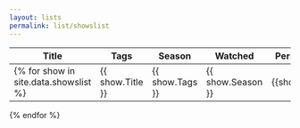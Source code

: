 ```yaml
---
layout: lists
permalink: list/showslist
---
```


| Title | Tags | Season | Watched | Personal Rating | Review |
| --- | --- | --- | --- | --- | --- |
{% for show in site.data.showslist %}| {{ show.Title }} | {{ show.Tags }} | {{ show.Season }} | {{show.Watched}} | {{ show.Personal_Rating }} | {{ show.Review }} |
{% endfor %}